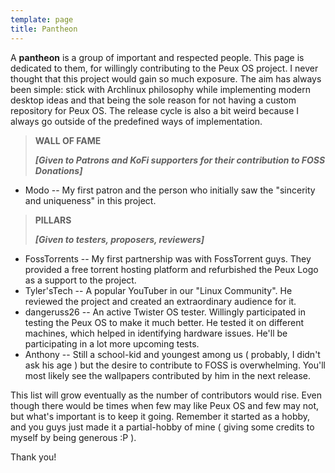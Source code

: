 ```yaml
---
template: page
title: Pantheon
---
```

A **pantheon** is a group of important and respected people. This page is dedicated to them, for willingly contributing to the Peux OS project. I never thought that this project would gain so much exposure. The aim has always been simple: stick with Archlinux philosophy while implementing modern desktop ideas and that being the sole reason for not having a custom repository for Peux OS. The release cycle is also a bit weird because I always go outside of the predefined ways of implementation.



> **WALL OF FAME**
>
> ***\[Given to Patrons and KoFi supporters for their contribution to FOSS Donations]***

*   Modo -- My first patron and the person who initially saw the "sincerity and uniqueness" in this project.

> **PILLARS**
>
> ***\[Given to testers, proposers, reviewers]***

*   FossTorrents -- My first partnership was with FossTorrent guys. They provided a free torrent hosting platform and refurbished the Peux Logo as a support to the project.
*   Tyler'sTech -- A popular YouTuber in our "Linux Community". He reviewed the project and created an extraordinary audience for it.
*   dangeruss26 -- An active Twister OS tester.  Willingly participated in testing the Peux OS to make it much better. He tested it on different machines, which helped in identifying hardware issues. He'll be participating in a lot more upcoming tests.
*   Anthony -- Still a school-kid and youngest among us ( probably, I didn't ask his age ) but the desire to contribute to FOSS is overwhelming. You'll most likely see the wallpapers contributed by him in the next release. 





This list will grow eventually as the number of contributors would rise. Even though there would be times when few may like Peux OS and few may not, but what's important is to keep it going. Remember it started as a hobby, and you guys just made it a partial-hobby of mine ( giving some credits to myself by being generous :P ). 



Thank you!
